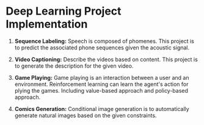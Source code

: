 # Deep Learning Project Implementation

1. **Sequence Labeling:** Speech is composed of phomenes. This project is to predict the associated phone sequences given the acoustic signal.

2. **Video Captioning:** Describe the videos based on content. This project is to generate the description for the given video.

3. **Game Playing:** Game playing is an interaction between a user and an environment. Reinforcement learning can learn the agent's action for plying the games. Including value-based approach and policy-based approach.

4. **Comics Generation:** Conditional image generation is to automatically generate natural images based on the given constraints.


